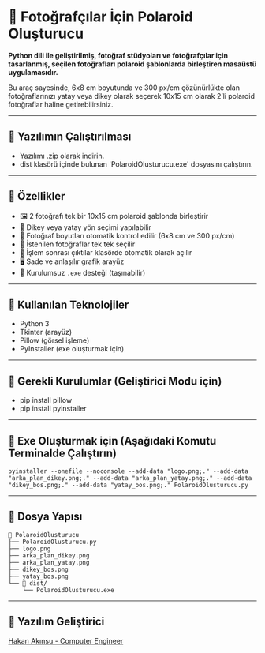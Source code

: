# 📸 Fotoğrafçılar İçin Polaroid Oluşturucu

**Python dili ile geliştirilmiş, fotoğraf stüdyoları ve fotoğrafçılar için tasarlanmış, seçilen fotoğrafları polaroid şablonlarda birleştiren masaüstü uygulamasıdır.**

Bu araç sayesinde, 6x8 cm boyutunda ve 300 px/cm çözünürlükte olan fotoğraflarınızı yatay veya dikey olarak seçerek 10x15 cm olarak 2’li polaroid fotoğraflar haline getirebilirsiniz.

---

## 📂 Yazılımın Çalıştırılması

- Yazılımı .zip olarak indirin.
- dist klasörü içinde bulunan 'PolaroidOlusturucu.exe' dosyasını çalıştırın.

---

## 🚀 Özellikler

- 🖼️ 2 fotoğrafı tek bir 10x15 cm polaroid şablonda birleştirir  
- 🔄 Dikey veya yatay yön seçimi yapılabilir  
- 🧠 Fotoğraf boyutları otomatik kontrol edilir (6x8 cm ve 300 px/cm)  
- 📂 İstenilen fotoğraflar tek tek seçilir  
- 📁 İşlem sonrası çıktılar klasörde otomatik olarak açılır  
- 🖥️ Sade ve anlaşılır grafik arayüz  
- 💾 Kurulumsuz `.exe` desteği (taşınabilir)

---

## 🧰 Kullanılan Teknolojiler

- Python 3
- Tkinter (arayüz)
- Pillow (görsel işleme)
- PyInstaller (exe oluşturmak için)

---

## 🔧 Gerekli Kurulumlar (Geliştirici Modu için)

- pip install pillow
- pip install pyinstaller

---

## 🔧 Exe Oluşturmak için (Aşağıdaki Komutu Terminalde Çalıştırın)

```plaintext
pyinstaller --onefile --noconsole --add-data "logo.png;." --add-data "arka_plan_dikey.png;." --add-data "arka_plan_yatay.png;." --add-data "dikey_bos.png;." --add-data "yatay_bos.png;." PolaroidOlusturucu.py
```

---

## 📁 Dosya Yapısı

```plaintext
📂 PolaroidOlusturucu
├── PolaroidOlusturucu.py
├── logo.png
├── arka_plan_dikey.png
├── arka_plan_yatay.png
├── dikey_bos.png
├── yatay_bos.png
└── 📂 dist/
    └── PolaroidOlusturucu.exe
```


---

## 🤝 **Yazılım Geliştirici**

[Hakan Akınsu - Computer Engineer](https://github.com/hakanakinsu0)

